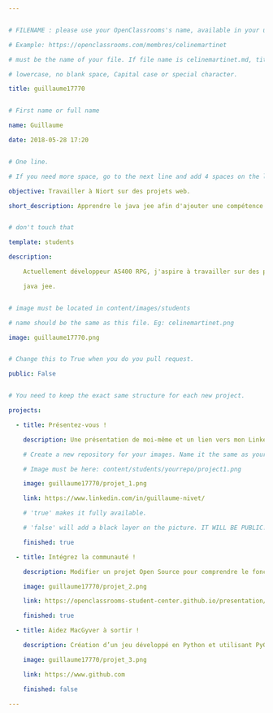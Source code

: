 ```yaml
---


# FILENAME : please use your OpenClassrooms's name, available in your url.

# Example: https://openclassrooms.com/membres/celinemartinet

# must be the name of your file. If file name is celinemartinet.md, title is celinemartinet.

# lowercase, no blank space, Capital case or special character.

title: guillaume17770


# First name or full name

name: Guillaume

date: 2018-05-28 17:20


# One line.

# If you need more space, go to the next line and add 4 spaces on the left, as in 'description'.

objective: Travailler à Niort sur des projets web.

short_description: Apprendre le java jee afin d'ajouter une compétence à mon exéprience de développement sur AS400.


# don't touch that

template: students

description:

    Actuellement développeur AS400 RPG, j'aspire à travailler sur des projets

    java jee.


# image must be located in content/images/students

# name should be the same as this file. Eg: celinemartinet.png

image: guillaume17770.png


# Change this to True when you do you pull request.

public: False


# You need to keep the exact same structure for each new project.

projects:

  - title: Présentez-vous !

    description: Une présentation de moi-même et un lien vers mon LinkedIn.

    # Create a new repository for your images. Name it the same as your nickname and profile picture.

    # Image must be here: content/students/yourrepo/project1.png

    image: guillaume17770/projet_1.png

    link: https://www.linkedin.com/in/guillaume-nivet/

    # 'true' makes it fully available.

    # 'false' will add a black layer on the picture. IT WILL BE PUBLIC!

    finished: true

  - title: Intégrez la communauté !

    description: Modifier un projet Open Source pour comprendre le fonctionnement de Git, de Github et des pull requests.

    image: guillaume17770/projet_2.png

    link: https://openclassrooms-student-center.github.io/presentation/students/guillaume17770.html

    finished: true

  - title: Aidez MacGyver à sortir !

    description: Création d’un jeu développé en Python et utilisant PyGame.

    image: guillaume17770/projet_3.png

    link: https://www.github.com

    finished: false

---
```

